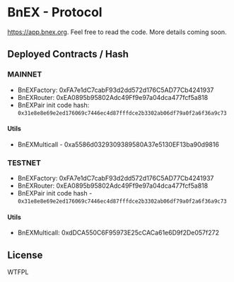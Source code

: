 # BnEX - Protocol

https://app.bnex.org. Feel free to read the code. More details coming soon.

## Deployed Contracts / Hash

### MAINNET

- BnEXFactory: 0xFA7e1dC7cabF93d2dd572d176C5AD77Cb4241937
- BnEXRouter: 0xEA0895b95802Adc49Ff9e97a04dca477fcf5a818
- BnEXPair init code hash: `0x31e8e8e69e2ed176069c7446ec4d87fffdce2b3302ab06df79a0f2a6f36a9c73`

#### Utils

- BnEXMulticall - 0xa5586d0329309389580A37e5130EF13ba90d9816

### TESTNET

- BnEXFactory: 0xFA7e1dC7cabF93d2dd572d176C5AD77Cb4241937
- BnEXRouter: 0xEA0895b95802Adc49Ff9e97a04dca477fcf5a818
- BnEXPair init code hash - `0x31e8e8e69e2ed176069c7446ec4d87fffdce2b3302ab06df79a0f2a6f36a9c73`

#### Utils

- BnEXMulticall: 0xdDCA550C6F95973E25cCACa61e6D9f2De057f272

## License

WTFPL

